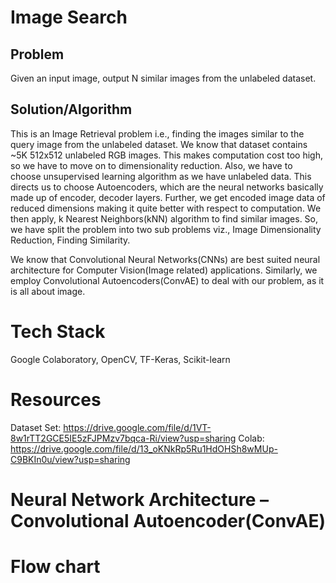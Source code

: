 # Image Search


## Problem
Given an input image, output N similar images from the unlabeled dataset.

## Solution/Algorithm 
This is an Image Retrieval problem i.e., finding the images similar to the query image from the unlabeled dataset. We know that dataset contains ~5K 512x512 unlabeled RGB images. This makes computation cost too high, so we have to move on to dimensionality reduction. Also, we have to choose unsupervised learning algorithm as we have unlabeled data. This directs us to choose Autoencoders, which are the neural networks basically made up of encoder, decoder layers. Further, we get encoded image data of reduced dimensions making it quite better with respect to computation. We then apply, k Nearest Neighbors(kNN) algorithm to find similar images. So, we have split the problem into two sub problems viz., Image Dimensionality Reduction, Finding Similarity.

We know that Convolutional Neural Networks(CNNs) are best suited neural architecture for Computer Vision(Image related) applications. Similarly, we employ Convolutional Autoencoders(ConvAE) to deal with our problem, as it is all about image.

# Tech Stack
Google Colaboratory, OpenCV, TF-Keras, Scikit-learn

# Resources
Dataset Set: https://drive.google.com/file/d/1VT-8w1rTT2GCE5IE5zFJPMzv7bqca-Ri/view?usp=sharing
Colab: https://drive.google.com/file/d/13_oKNkRp5Ru1HdOHSh8wMUp-C9BKIn0u/view?usp=sharing


# Neural Network Architecture – Convolutional Autoencoder(ConvAE)

# Flow chart
